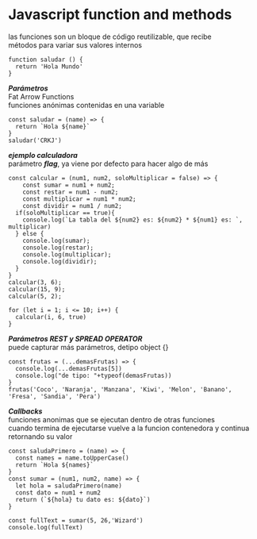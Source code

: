 # Javascript function and methods
las funciones son un bloque de código reutilizable, que recibe  
métodos para variar sus valores internos  
~~~
function saludar () {
  return 'Hola Mundo'
}
~~~
***Parámetros***  
Fat Arrow Functions  
funciones anónimas contenidas en una variable  
~~~
const saludar = (name) => {
  return `Hola ${name}`
}
saludar('CRKJ')
~~~
***ejemplo calculadora***  
parámetro ***flag***, ya viene por defecto para hacer algo de más  
~~~
const calcular = (num1, num2, soloMultiplicar = false) => {
	const sumar = num1 + num2;
	const restar = num1 - num2;
	const multiplicar = num1 * num2;
	const dividir = num1 / num2;
  if(soloMultiplicar == true){
    console.log(`La tabla del ${num2} es: ${num2} * ${num1} es: `, multiplicar)
  } else {
  	console.log(sumar);
  	console.log(restar);
  	console.log(multiplicar);
  	console.log(dividir);
  }
}
calcular(3, 6);
calcular(15, 9);
calcular(5, 2);

for (let i = 1; i <= 10; i++) {
  calcular(i, 6, true)
}
~~~
***Parámetros REST y SPREAD OPERATOR***  
puede capturar más parámetros, detipo object {}
~~~
const frutas = (...demasFrutas) => {
  console.log(...demasFrutas[5])
  console.log("de tipo: "+typeof(demasFrutas))
}
frutas('Coco', 'Naranja', 'Manzana', 'Kiwi', 'Melon', 'Banano', 'Fresa', 'Sandia', 'Pera')
~~~
***Callbacks***  
funciones anonimas que se ejecutan dentro de otras funciones  
cuando termina de ejecutarse vuelve a la funcion contenedora y continua retornando su valor  
~~~
const saludaPrimero = (name) => {
  const names = name.toUpperCase()
  return `Hola ${names}`
}
const sumar = (num1, num2, name) => {
  let hola = saludaPrimero(name)
  const dato = num1 + num2
  return (`${hola} tu dato es: ${dato}`)
}

const fullText = sumar(5, 26,'Wizard')
console.log(fullText)
~~~


